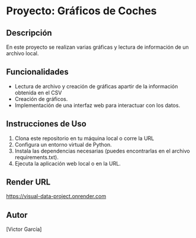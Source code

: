
# Proyecto: Gráficos de Coches

## Descripción
En este proyecto se realizan varias gráficas y lectura de información de un archivo local.

## Funcionalidades
- Lectura de archivo y creación de gráficas apartir de la información obtenida en el CSV
- Creación de gráficos.
- Implementación de una interfaz web para interactuar con los datos.

## Instrucciones de Uso
1. Clona este repositorio en tu máquina local o corre la URL
2. Configura un entorno virtual de Python.
3. Instala las dependencias necesarias (puedes encontrarlas en el archivo requirements.txt).
4. Ejecuta la aplicación web local o en la URL.

## Render URL
https://visual-data-project.onrender.com

## Autor
[Victor García]
